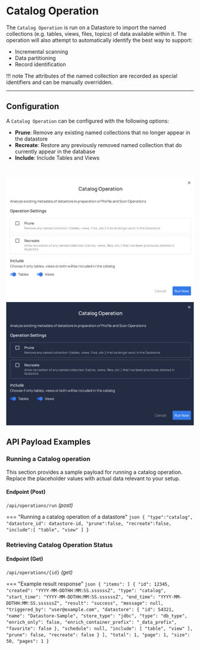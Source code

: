 # Catalog Operation

The `Catalog Operation` is run on a Datastore to import the named collections (e.g. tables, views, files, topics) of data available within it. The operation will also attempt to automatically identify the best way to support:

* Incremental scanning
* Data partitioning
* Record identification

!!! note
    The attributes of the named collection are recorded as special identifiers and can be manually overridden.

---
## Configuration


A `Catalog Operation` can be configured with the following options:

* **Prune**: Remove any existing named collections that no longer appear in the datastore
* **Recreate**: Restore any previously removed named collection that do currently appear in the database
* **Include**: Include Tables and Views
<br>

![Screenshot](../assets/operations/operation-catalog-light.png#only-light)
![Screenshot](../assets/operations/operation-catalog-dark.png#only-dark)

## API Payload Examples

### Running a Catalog operation

This section provides a sample payload for running a catalog operation. Replace the placeholder values with actual data relevant to your setup.

#### Endpoint (Post)

`/api/operations/run` _(post)_

=== "Running a catalog operation of a datastore"
    ```json
        {
            "type":"catalog",
            "datastore_id": datastore-id,
            "prune":false,
            "recreate":false,
            "include":[
                "table",
                "view"
            ]
        }
    ```

### Retrieving Catalog Operation Status

#### Endpoint (Get)

`/api/operations/{id}` _(get)_

=== "Example result response"
    ```json
        {
            "items": [
                {
                "id": 12345,
                "created": "YYYY-MM-DDTHH:MM:SS.ssssssZ",
                "type": "catalog",
                "start_time": "YYYY-MM-DDTHH:MM:SS.ssssssZ",
                "end_time": "YYYY-MM-DDTHH:MM:SS.ssssssZ",
                "result": "success",
                "message": null,
                "triggered_by": "user@example.com",
                "datastore": {
                    "id": 54321,
                    "name": "Datastore-Sample",
                    "store_type": "jdbc",
                    "type": "db_type",
                    "enrich_only": false,
                    "enrich_container_prefix": "_data_prefix",
                    "favorite": false
                },
                "schedule": null,
                "include": [
                    "table",
                    "view"
                ],
                "prune": false,
                "recreate": false
                }
            ],
            "total": 1,
            "page": 1,
            "size": 50,
            "pages": 1
        }
    ```
